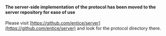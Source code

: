 #### The server-side implementation of the protocol has been moved to the server repository for ease of use

Please visit [https://github.com/entice/server](https://github.com/entice/server) and look for the protocol directory there.
